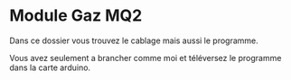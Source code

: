 # Module Gaz MQ2
Dans ce dossier vous trouvez le cablage mais aussi le programme.

Vous avez seulement a brancher comme moi et téléversez le programme dans la carte arduino.
